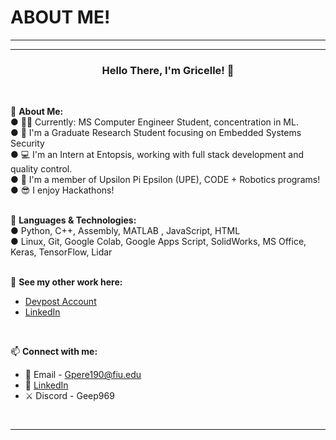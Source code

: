 # ABOUT ME!
---------------------------------------------------------------------

---------------------------------------------------------------------

### <p align="center"> Hello There, I'm Gricelle! 👋 </p>
<br>

💪 **About Me:**<br>
● 👩‍🎓 Currently: MS Computer Engineer Student, concentration in ML. <br>
●	🔬 I'm a Graduate Research Student focusing on Embedded Systems Security <br>
● 💻 I'm an Intern at Entopsis, working with full stack development and quality control. <br>
● 🤖 I'm a member of Upsilon Pi Epsilon (UPE), CODE + Robotics programs! <br>
● 😎 I enjoy Hackathons! <br>
<br>


💪 **Languages & Technologies:**<br>
● Python, C++, Assembly, MATLAB , JavaScript, HTML <br>
● Linux, Git, Google Colab, Google Apps Script, SolidWorks, MS Office, Keras, TensorFlow, Lidar <br>
<br>


🚀 **See my other work here:**<br>
- [Devpost Account](https://devpost.com/gpere190?ref_content=user-portfolio&ref_feature=portfolio&ref_medium=global-nav) <br>
- [LinkedIn](https://www.linkedin.com/in/gricelle-perez-133266aa/) <br>
<br>


📫 **Connect with me:**<br>
- 📧 Email - Gpere190@fiu.edu <br>
- 💼 [LinkedIn](https://www.linkedin.com/in/gricelle-perez-133266aa/)
- ⚔️ Discord - Geep969 <br>
<br>

---------------------------------------------------------------------

